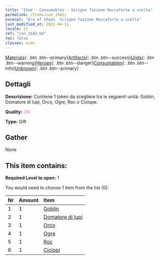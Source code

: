 ```yaml
---
title: "Item - Consumables - Scrigno fazione Roccaforte a scelta"
permalink: /Items/con_1642/
excerpt: "Era of Chaos  Scrigno fazione Roccaforte a scelta"
last_modified_at: 2021-04-11
locale: it
ref: "con_1642.md"
toc: false
classes: wide
---
```

 [Materials](/it/Items/){: .btn .btn--primary}[Artifacts](/it/Items/Artifacts/){: .btn .btn--success}[Units](/it/Items/Units/){: .btn .btn--warning}[Heroes](/it/Items/Heroes/){: .btn .btn--danger}[Consumables](/it/Items/Consumables/){: .btn .btn--info}[Unknown](/it/Items/Unknown/){: .btn .btn--primary}

## Dettagli
 **Descrizione:** Contiene 1 token da scegliere tra le seguenti unità: Goblin, Domatore di lupi, Orco, Ogre, Roc o Ciclope.

 **Quality:** <span style="color: #DA70D6">OK</span>

 **Type:** Gift

## Gather

  None

## This item contains:

 **Required Level to open:** 1

 You would need to choose 1 item from the list (0):

  | Nr | Amount |     Item    |
  |:---|:-------|:------------|
  | 1 | 1 | [Goblin](/it/Items/unt_217/) | 
  | 2 | 1 | [Domatore di lupi](/it/Items/unt_218/) | 
  | 3 | 1 | [Orco](/it/Items/unt_219/) | 
  | 4 | 1 | [Ogre](/it/Items/unt_220/) | 
  | 5 | 1 | [Roc](/it/Items/unt_221/) | 
  | 6 | 1 | [Ciclopi](/it/Items/unt_222/) | 
